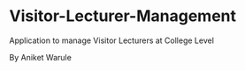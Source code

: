 # Visitor-Lecturer-Management
Application to manage Visitor Lecturers at College Level

By Aniket Warule
